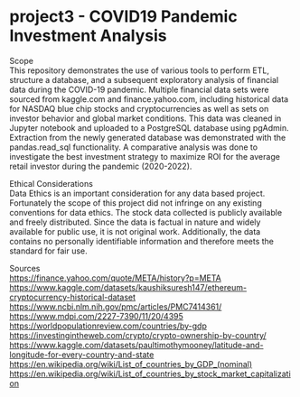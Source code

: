 # project3 - COVID19 Pandemic Investment Analysis

Scope<br>
This repository demonstrates the use of various tools to perform ETL, structure a database, and a subsequent exploratory analysis of financial data during the COVID-19 pandemic. Multiple financial data sets were sourced from kaggle.com and finance.yahoo.com, including historical data for NASDAQ blue chip stocks and cryptocurrencies as well as sets on investor behavior and global market conditions. This data was cleaned in Jupyter notebook and uploaded to a PostgreSQL database using pgAdmin. Extraction from the newly generated database was demonstrated with the pandas.read_sql functionality. A comparative analysis was done to investigate the best investment strategy to maximize ROI for the average retail investor during the pandemic (2020-2022). 

Ethical Considerations<br>
Data Ethics is an important consideration for any data based project. Fortunately the scope of this project did not infringe on any existing conventions for data ethics. The stock data collected is publicly available and freely distributed. Since the data is factual in nature and widely available for public use, it is not original work. Additionally, the data contains no personally identifiable information and therefore meets the standard for fair use.

Sources<br>
https://finance.yahoo.com/quote/META/history?p=META<br>
https://www.kaggle.com/datasets/kaushiksuresh147/ethereum-cryptocurrency-historical-dataset<br>
https://www.ncbi.nlm.nih.gov/pmc/articles/PMC7414361/<br>
https://www.mdpi.com/2227-7390/11/20/4395<br>
https://worldpopulationreview.com/countries/by-gdp
https://investingintheweb.com/crypto/crypto-ownership-by-country/
https://www.kaggle.com/datasets/paultimothymooney/latitude-and-longitude-for-every-country-and-state
https://en.wikipedia.org/wiki/List_of_countries_by_GDP_(nominal)
https://en.wikipedia.org/wiki/List_of_countries_by_stock_market_capitalization
